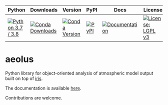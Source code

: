 | Python | Downloads | Version | PyPI | Docs | License | Style
| --- | --- | --- | --- | --- | --- | --- |
| [![Python 3.7 / 3.8](https://img.shields.io/badge/python-3.7%20%7C%203.8-blue.svg?logo=python&logoColor=white)](https://www.python.org/downloads/) | [![Conda Downloads](https://img.shields.io/conda/dn/conda-forge/aeolus.svg)](https://anaconda.org/conda-forge/aeolus) | [![Conda Version](https://img.shields.io/conda/vn/conda-forge/aeolus.svg)](https://anaconda.org/conda-forge/aeolus) | [![PyPI](https://img.shields.io/pypi/v/aeolus.svg?logo=pypi&logoColor=white)](https://pypi.org/project/aeolus/) | [![Documentation](https://img.shields.io/badge/docs-latest-green?logo=github)](https://exoclim.github.io/aeolus) | [![License: LGPL v3](https://img.shields.io/badge/License-LGPL%20v3-blue.svg?logo=gnu)](LICENSE) | [![Black](https://img.shields.io/badge/code%20style-black-000000.svg)](https://github.com/psf/black)

# aeolus
Python library for object-oriented analysis of atmospheric model output built on top of [iris](https://github.com/SciTools/iris).

The documentation is available [here](https://exoclim.github.io/aeolus).

Contributions are welcome.
